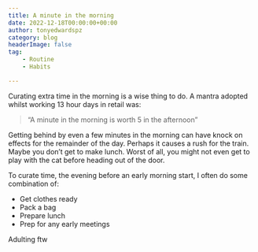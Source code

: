 ```yaml
---
title: A minute in the morning
date: 2022-12-18T00:00:00+00:00
author: tonyedwardspz
category: blog
headerImage: false
tag: 
    - Routine
    - Habits

---
```


Curating extra time in the morning is a wise thing to do. A mantra adopted whilst working 13 hour days in retail was:

> “A minute in the morning is worth 5 in the afternoon”

Getting behind by even a few minutes in the morning can have knock on effects for the remainder of the day. Perhaps it causes a rush for the train. Maybe you don’t get to make lunch. Worst of all, you might not even get to play with the cat before heading out of the door.

To curate time, the evening before an early morning start, I often do some combination of: 

- Get clothes ready
- Pack a bag
- Prepare lunch
- Prep for any early meetings

Adulting ftw
